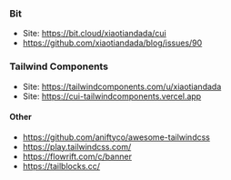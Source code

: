 ### Bit

- Site: https://bit.cloud/xiaotiandada/cui
- https://github.com/xiaotiandada/blog/issues/90

### Tailwind Components

- Site: https://tailwindcomponents.com/u/xiaotiandada
- Site: https://cui-tailwindcomponents.vercel.app

#### Other

- https://github.com/aniftyco/awesome-tailwindcss
- https://play.tailwindcss.com/
- https://flowrift.com/c/banner
- https://tailblocks.cc/
